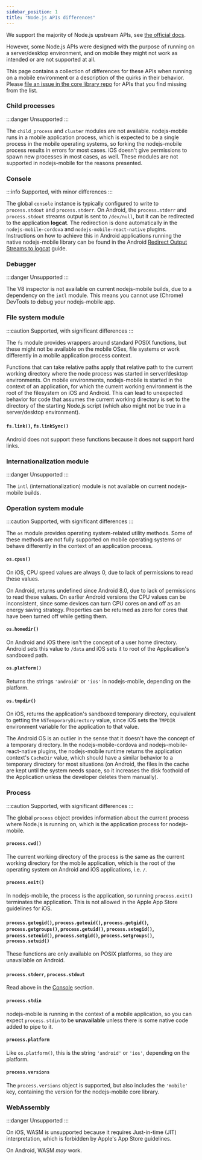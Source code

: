 ```yaml
---
sidebar_position: 1
title: "Node.js APIs differences"
---
```


We support the majority of Node.js upstream APIs, see [the official docs](https://nodejs.org/dist/v18.17.1/docs/api/).

However, some Node.js APIs were designed with the purpose of running on a server/desktop environment, and on mobile they might not work as intended or are not supported at all.

This page contains a collection of differences for these APIs when running on a mobile environment or a description of the quirks in their behavior. Please [file an issue in the core library repo](https://github.com/nodejs-mobile/nodejs-mobile/issues/new/choose) for APIs that you find missing from the list.

### Child processes

:::danger
Unsupported
:::

The `child_process` and `cluster` modules are not available. nodejs-mobile runs in a mobile application process, which is expected to be a single process in the mobile operating systems, so forking the nodejs-mobile process results in errors for most cases. iOS doesn't give permissions to spawn new processes in most cases, as well. These modules are not supported in nodejs-mobile for the reasons presented.

### Console

:::info
Supported, with minor differences
:::

The global `console` instance is typically configured to write to `process.stdout` and `process.stderr`. On Android, the `process.stderr` and `process.stdout` streams output is sent to `/dev/null`, but it can be redirected to the application **logcat**. The redirection is done automatically in the `nodejs-mobile-cordova` and `nodejs-mobile-react-native` plugins. Instructions on how to achieve this in Android applications running the native nodejs-mobile library can be found in the Android [Redirect Output Streams to logcat](../guide/guide-android/redirect-to-logcat) guide.

### Debugger

:::danger
Unsupported
:::

The V8 inspector is not available on current nodejs-mobile builds, due to a dependency on the `intl` module. This means you cannot use (Chrome) DevTools to debug your nodejs-mobile app.

### File system module

:::caution
Supported, with significant differences
:::

The `fs` module provides wrappers around standard POSIX functions, but these might not be available on the mobile OSes, file systems or work differently in a mobile application process context.

Functions that can take relative paths apply that relative path to the current working directory where the node process was started in server/desktop environments. On mobile environments, nodejs-mobile is started in the context of an application, for which the current working environment is the root of the filesystem on iOS and Android. This can lead to unexpected behavior for code that assumes the current working directory is set to the directory of the starting Node.js script (which also might not be true in a server/desktop environment).

#### `fs.link()`, `fs.linkSync()`

Android does not support these functions because it does not support hard links.

### Internationalization module

:::danger
Unsupported
:::

The `intl` (internationalization) module is not available on current nodejs-mobile builds.

### Operation system module

:::caution
Supported, with significant differences
:::

The `os` module provides operating system-related utility methods. Some of these methods are not fully supported on mobile operating systems or behave differently in the context of an application process.

#### `os.cpus()`

On iOS, CPU speed values are always 0, due to lack of permissions to read these values.

On Android, returns undefined since Android 8.0, due to lack of permissions to read these values. On earlier Android versions the CPU values can be inconsistent, since some devices can turn CPU cores on and off as an energy saving strategy. Properties can be returned as zero for cores that have been turned off while getting them.

#### `os.homedir()`

On Android and iOS there isn't the concept of a user home directory. Android sets this value to `/data` and iOS sets it to root of the Application's sandboxed path.

#### `os.platform()`

Returns the strings `'android'` or `'ios'` in nodejs-mobile, depending on the platform.

#### `os.tmpdir()`

On iOS, returns the application's sandboxed temporary directory, equivalent to getting the `NSTemporaryDirectory` value, since iOS sets the `TMPDIR` environment variable for the application to that value.

The Android OS is an outlier in the sense that it doesn't have the concept of a temporary directory. In the nodejs-mobile-cordova and nodejs-mobile-react-native plugins, the nodejs-mobile runtime returns the application context's `CacheDir` value, which should have a similar behavior to a temporary directory for most situations (on Android, the files in the cache are kept until the system needs space, so it increases the disk foothold of the Application unless the developer deletes them manually).

### Process

:::caution
Supported, with significant differences
:::

The global `process` object provides information about the current process where Node.js is running on, which is the application process for nodejs-mobile.

#### `process.cwd()`

The current working directory of the process is the same as the current working directory for the mobile application, which is the root of the operating system on Android and iOS applications, i.e. `/`.

#### `process.exit()`

In nodejs-mobile, the process is the application, so running `process.exit()` terminates the application. This is not allowed in the Apple App Store guidelines for iOS.

#### `process.getegid()`, `process.geteuid()`, `process.getgid()`, `process.getgroups()`, `process.getuid()`, `process.setegid()`, `process.seteuid()`, `process.setgid()`, `process.setgroups()`, `process.setuid()`

These functions are only available on POSIX platforms, so they are unavailable on Android.

#### `process.stderr`, `process.stdout`

Read above in the [Console](#console) section.

#### `process.stdin`

nodejs-mobile is running in the context of a mobile application, so you can expect `process.stdin` to be **unavailable** unless there is some native code added to pipe to it.

#### `process.platform`

Like `os.platform()`, this is the string `'android'` or `'ios'`, depending on the platform.

#### `process.versions`

The `process.versions` object is supported, but also includes the `'mobile'` key, containing the version for the nodejs-mobile core library.

### WebAssembly

:::danger
Unsupported
:::

On iOS, WASM is unsupported because it requires Just-in-time (JIT) interpretation, which is forbidden by Apple's App Store guidelines.

On Android, WASM *may* work.